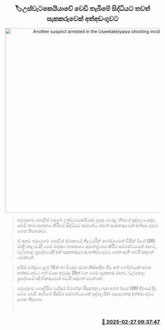 <p align='center'><b><h2 align='center' title='Another suspect arrested in the Uswetakeiyawa shooting incident'>🏷උස්වැටකෙයියාවේ වෙඩි තැබීමේ සිද්ධියට තවත් සැකකරුවෙක් අත්අඩංගුවට</h2></b></p>
<p align='center'><img src='https://helakuru.sgp1.cdn.digitaloceanspaces.com/esana/images/lib/arrested2[1].jpg' width='600' alt='Another suspect arrested in the Uswetakeiyawa shooting incident'></p>

> පමුණුගම පොලිස් වසමේ උස්වැටකෙයියාව මුහුදු වෙරළ තීරයේ පුද්ගලයෙකුට වෙඩි තබා ඝාතනය කිරීමේ සිද්ධියට සම්බන්ධ තවත් සැකකරුවෙක් අත්අඩංගුවට ගෙන තිබෙනවා.

> ඒ අනුව පමුණුගම පොලිස් ස්ථානයේ නිලධාරින් කණ්ඩායමක් විසින් ඊයේ (26) රාත්‍රී කාලයේදී මෙම මනුෂ්‍ය ඝාතනයට කුමන්ත්‍රණය කිරීම සම්බන්ධයෙන් රාගම, වල්පොල ප්‍රදේශයේදී එක් සැකකරුවෙකු අත්අඩංගුවට ගෙන ඇති බවයි සඳහන් වෙන්නේ.

> අයිස් මත්ද්‍රව්‍ය ග්‍රෑම් 12ක් හා විදේශ රටක නිෂ්පාදිත ජීව අත් බෝම්බයක් සමඟ අත්අඩංගුවට ගත් වයස අවුරුදු 29ක් වන මෙම සැකකරු රාගම, වල්පොල ප්‍රදේශයේ පදිංචිකරුවෙක් බවයි සඳහන් වෙන්නේ.

> පමුණුගම පොලිසිය වැඩිදුර විමර්ශන සිදුකරනු ලබන අතර ඊයේ (26) දිනයේ දීද මෙම වෙඩි තැබීමේ සිදුවීම සම්බන්ධයෙන් පුද්ගලයින් දෙදෙනෙකු අත්අඩංගුවට ගෙන තිබුණා.

>  



<h3 align='right'><a href='https://www.helakuru.lk/esana/p/107859/'>📅 2025-02-27 09:37:47</a></h3>
